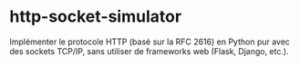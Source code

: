 # http-socket-simulator
Implémenter le protocole HTTP (basé sur la RFC 2616) en Python pur avec des sockets TCP/IP, sans utiliser de frameworks web (Flask, Django, etc.).
